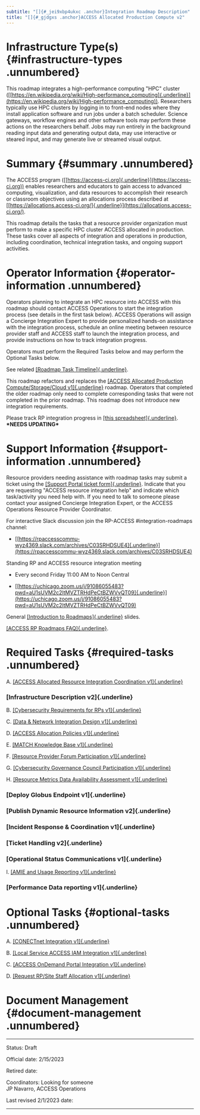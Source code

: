 ```yaml
---
subtitle: "[]{#_jei9xbp4ukxc .anchor}Integration Roadmap Description"
title: "[]{#_gjdgxs .anchor}ACCESS Allocated Production Compute v2"
---
```


# Infrastructure Type(s) {#infrastructure-types .unnumbered}

This roadmap integrates a high-performance computing "HPC" cluster
([[https://en.wikipedia.org/wiki/High-performance_computing]{.underline}](https://en.wikipedia.org/wiki/High-performance_computing)).
Researchers typically use HPC clusters by logging in to front-end nodes
where they install application software and run jobs under a batch
scheduler. Science gateways, workflow engines and other software tools
may perform these actions on the researchers behalf. Jobs may run
entirely in the background reading input data and generating output
data, may use interactive or steared input, and may generate live or
streamed visual output.

# Summary {#summary .unnumbered}

The ACCESS program
([[https://access-ci.org]{.underline}](https://access-ci.org)) enables
researchers and educators to gain access to advanced computing,
visualization, and data resources to accomplish their research or
classroom objectives using an allocations process described at
[[https://allocations.access-ci.org/]{.underline}](https://allocations.access-ci.org/).

This roadmap details the tasks that a resource provider organization
must perform to make a specific HPC cluster ACCESS allocated in
production. These tasks cover all aspects of integration and operations
in production, including coordination, technical integration tasks, and
ongoing support activities.

# Operator Information {#operator-information .unnumbered}

Operators planning to integrate an HPC resource into ACCESS with this
roadmap should contact ACCESS Operations to start the integration
process (see details in the first task below). ACCESS Operations will
assign a Concierge Integration Expert to provide personalized hands-on
assistance with the integration process, schedule an online meeting
between resource provider staff and ACCESS staff to launch the
integration process, and provide instructions on how to track
integration progress.

Operators must perform the Required Tasks below and may perform the
Optional Tasks below.

See related [[Roadmap Task
Timeline]{.underline}](https://docs.google.com/presentation/d/1Vtt-Rvwa2ZVRp61A9g80MyisZ748lK1o_46Xt7-6Fq0/).

This roadmap refactors and replaces the [[ACCESS Allocated Production
Compute/Storage/Cloud
v1]{.underline}](https://docs.google.com/document/d/1VUTa5DOz27B6wobZZwh6gh6dcXWD30rpYovoLZ1nwqk)
roadmap. Operators that completed the older roadmap only need to
complete corresponding tasks that were not completed in the prior
roadmap. This roadmap does not introduce new integration requirements.

Please track RP integration progress in [[this
spreadsheet]{.underline}](https://docs.google.com/spreadsheets/d/1ejgGUU-IVLEhTIXX3pmCNBSJ2e0yXwXxPpgZ2RHwM4Q/).
**\*NEEDS UPDATING\***

# Support Information {#support-information .unnumbered}

Resource providers needing assistance with roadmap tasks may submit a
ticket using the [[Support Portal ticket
form]{.underline}](https://support.access-ci.org/open-a-ticket).
Indicate that you are requesting "ACCESS resource integration help" and
indicate which task/activity you need help with. If you need to talk to
someone please contact your assigned Concierge Integration Expert, or
the ACCESS Operations Resource Provider Coordinator.

For interactive Slack discussion join the RP-ACCESS
#integration-roadmaps channel:

-   [[https://rpaccesscommu-wyz4369.slack.com/archives/C03SRHDSUE4]{.underline}](https://rpaccesscommu-wyz4369.slack.com/archives/C03SRHDSUE4)

Standing RP and ACCESS resource integration meeting

-   Every second Friday 11:00 AM to Noon Central

-   [[https://uchicago.zoom.us/j/91086055483?pwd=aU1sUVM2c2ltMVZTRHdPeCtBZWVvQT09]{.underline}](https://uchicago.zoom.us/j/91086055483?pwd=aU1sUVM2c2ltMVZTRHdPeCtBZWVvQT09)

General [[Introduction to
Roadmaps]{.underline}](https://docs.google.com/presentation/d/1OjeT6r01mdOIa4pq1VE0L5ocRPfqdXFp9QsADjdqrjE/)
slides.

[[ACCESS RP Roadmaps
FAQ]{.underline}](https://docs.google.com/document/d/1VwYROB7sh4X_Tqvi_4XIkYD-jffBS4UykS6gEJesuQE/).

# Required Tasks {#required-tasks .unnumbered}

A.  [[ACCESS Allocated Resource Integration Coordination
    v1]{.underline}](https://docs.google.com/document/d/1BRxGZ1c41Cexeck-th4ph3jJgqfJ7exs7glwTZQeDMg/edit?usp=share_link)

### [Infrastructure Description v2]{.underline}

B.  [[Cybersecurity Requirements for RPs
    v1]{.underline}](https://docs.google.com/document/d/1LrfJcgixn-sDuIxZOk47ddoZpCYgwabhWAZYoKOB2TI/edit?usp=share_link)

C.  [[Data & Network Integration Design
    v1]{.underline}](https://docs.google.com/document/d/1IMOFizZUiXF1PcBR9qXKgQdNUQsVnio8AqcZ3mT74zc/edit?usp=share_link)

D.  [[ACCESS Allocation Policies
    v1]{.underline}](https://docs.google.com/document/d/1_tdPDLq2FVg6nWUTYAI2Z-LbnlNGdSG3TKAh0d0zZ1I/edit?usp=share_link)

E.  [[MATCH Knowledge Base
    v1]{.underline}](https://docs.google.com/document/d/1kyhV84JyeL5AdLsqKkdyyeGw6jOuQMZOSCSKNMnfpM8/edit?usp=share_link)

F.  [[Resource Provider Forum Participation
    v1]{.underline}](https://docs.google.com/document/d/1azoPUgl7NhY0WyxQsIWOW77Lp_lOqiEiukWHiizMbvI/edit?usp=share_link)

G.  [[Cybersecurity Governance Council Participation
    v1]{.underline}](https://docs.google.com/document/d/1hHdN7bISae4caa6lryA5ps2b16uOY7QyEzYsVFYCs8c/edit?usp=share_link)

H.  [[Resource Metrics Data Availability Assessment
    v1]{.underline}](https://docs.google.com/document/d/12MNK2VggHD3JoySK4SgguHARMWJyc91EV2T1vY6Rf_8/edit?usp=share_link)

### [Deploy Globus Endpoint v1]{.underline}

### [Publish Dynamic Resource Information v2]{.underline}

### [Incident Response & Coordination v1]{.underline}

### [Ticket Handling v2]{.underline}

### [Operational Status Communications v1]{.underline}

I.  [[AMIE and Usage Reporting
    v1]{.underline}](https://docs.google.com/document/d/1efCqnqVjHfGfzWSKq8kclB7FGfcq__1HhqbvnF0SeSs/edit?usp=share_link)

### [Performance Data reporting v1]{.underline}

# Optional Tasks {#optional-tasks .unnumbered}

A.  [[CONECTnet Integration
    v1]{.underline}](https://docs.google.com/document/d/1UbplfGyZZgfu3p98GTF-vv6xA40qHjSXjeWKM5fbykc/edit?usp=share_link)

B.  [[Local Service ACCESS IAM Integration
    v1]{.underline}](https://docs.google.com/document/d/1LPjLip2snJBK_mHIOgstlTo3Fi2nYBT1A8avklTRlo0/edit?usp=share_link)

C.  [[ACCESS OnDemand Portal Integration
    v1]{.underline}](https://docs.google.com/document/d/1H3NWzS1uBCpcKZCMc7-omFsvVb1jG8AkFxN2Xju6xS8/edit?usp=share_link)

D.  [[Request RP/Site Staff Allocation
    v1]{.underline}](https://docs.google.com/document/d/1GaHU-7cA3bOFwMvwh3s-Ic9535ncfW741HGnxKFCIOc/edit?usp=share_link)

# Document Management {#document-management .unnumbered}

  --------------- -------------------------------------------------------
  Status:         Draft

  Official date:  2/15/2023

  Retired date:   

  Coordinators:   Looking for someone\
                  JP Navarro, ACCESS Operations

  Last revised    2/1/2023
  date:           
  --------------- -------------------------------------------------------
